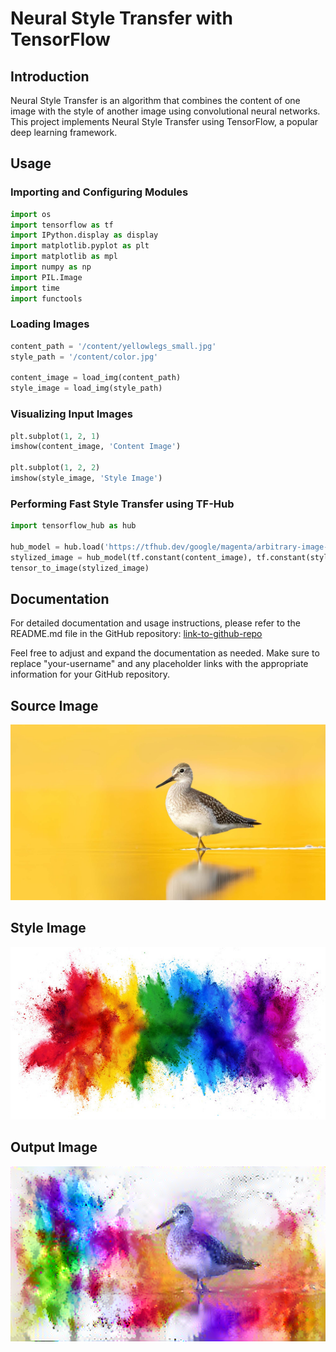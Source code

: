 # Neural Style Transfer with TensorFlow

## Introduction

Neural Style Transfer is an algorithm that combines the content of one image with the style of another image using convolutional neural networks. This project implements Neural Style Transfer using TensorFlow, a popular deep learning framework.

## Usage

### Importing and Configuring Modules

```python
import os
import tensorflow as tf
import IPython.display as display
import matplotlib.pyplot as plt
import matplotlib as mpl
import numpy as np
import PIL.Image
import time
import functools
```

### Loading Images

```python
content_path = '/content/yellowlegs_small.jpg'
style_path = '/content/color.jpg'

content_image = load_img(content_path)
style_image = load_img(style_path)
```

### Visualizing Input Images

```python
plt.subplot(1, 2, 1)
imshow(content_image, 'Content Image')

plt.subplot(1, 2, 2)
imshow(style_image, 'Style Image')
```

### Performing Fast Style Transfer using TF-Hub

```python
import tensorflow_hub as hub

hub_model = hub.load('https://tfhub.dev/google/magenta/arbitrary-image-stylization-v1-256/2')
stylized_image = hub_model(tf.constant(content_image), tf.constant(style_image))[0]
tensor_to_image(stylized_image)
```

## Documentation

For detailed documentation and usage instructions, please refer to the README.md file in the GitHub repository: [link-to-github-repo](https://github.com/Bishwajit-Shil/Image-style-transfer/blob/main/style_transfer.ipynb)


Feel free to adjust and expand the documentation as needed. Make sure to replace "your-username" and any placeholder links with the appropriate information for your GitHub repository.

## Source Image

<p align="center">
  <img src="yellowlegs_small.jpg" >
</p>

## Style Image
<p align="center">
  <img src="color.jpg" >
</p>

## Output Image
<p align="center">
  <img src="stylized-image.png" >
</p>
